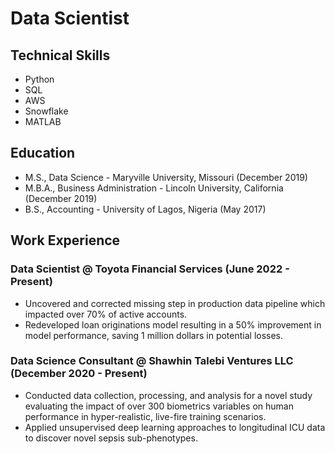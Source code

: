 # Data Scientist

## Technical Skills
- Python
- SQL
- AWS
- Snowflake
- MATLAB

## Education
- M.S., Data Science - Maryville University, Missouri (December 2019)
- M.B.A., Business Administration - Lincoln University, California (December 2019)
- B.S., Accounting - University of Lagos, Nigeria (May 2017)

## Work Experience

### Data Scientist @ Toyota Financial Services (June 2022 - Present)
- Uncovered and corrected missing step in production data pipeline which impacted over 70% of active accounts.
- Redeveloped loan originations model resulting in a 50% improvement in model performance, saving 1 million dollars in potential losses.

### Data Science Consultant @ Shawhin Talebi Ventures LLC (December 2020 - Present)
- Conducted data collection, processing, and analysis for a novel study evaluating the impact of over 300 biometrics variables on human performance in hyper-realistic, live-fire training scenarios.
- Applied unsupervised deep learning approaches to longitudinal ICU data to discover novel sepsis sub-phenotypes.

